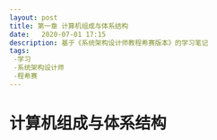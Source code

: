 ```yaml
---
layout: post
title: 第一章 计算机组成与体系结构
date:   2020-07-01 17:15
description: 基于《系统架构设计师教程希赛版本》的学习笔记
tags: 
 -学习
 -系统架构设计师
 -程希赛
---
```


# 计算机组成与体系结构

